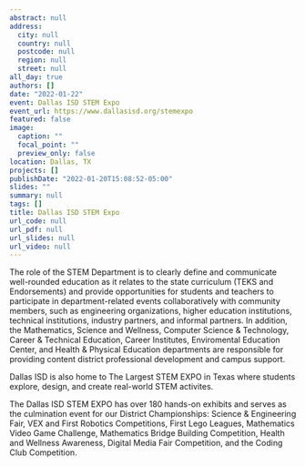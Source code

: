 ```yaml
---
abstract: null
address:
  city: null
  country: null
  postcode: null
  region: null
  street: null
all_day: true
authors: []
date: "2022-01-22"
event: Dallas ISD STEM Expo
event_url: https://www.dallasisd.org/stemexpo
featured: false
image:
  caption: ""
  focal_point: ""
  preview_only: false
location: Dallas, TX
projects: []
publishDate: "2022-01-20T15:08:52-05:00"
slides: ""
summary: null
tags: []
title: Dallas ISD STEM Expo
url_code: null
url_pdf: null
url_slides: null
url_video: null
---
```


The role of the STEM Department is to clearly define and communicate well-rounded education as it relates to the state curriculum (TEKS and Endorsements) and provide opportunities for students and teachers to participate in department-related events collaboratively with community members, such as engineering organizations, higher education institutions, technical institutions, industry partners, and informal partners. In addition, the Mathematics, Science and Wellness, Computer Science & Technology, Career & Technical Education, Career Institutes, Enviromental Education Center, and Health & Physical Education departments are responsible for providing content district professional development and campus support.

Dallas ISD is also home to The Largest STEM EXPO in Texas where students explore, design, and create real-world STEM activites.

The Dallas ISD STEM EXPO has over 180 hands-on exhibits and serves as the culmination event for our District Championships: Science & Engineering Fair, VEX and First Robotics Competitions, First Lego Leagues, Mathematics Video Game Challenge, Mathematics Bridge Building Competition, Health and Wellness Awareness, Digital Media Fair Competition, and the Coding Club Competition.
